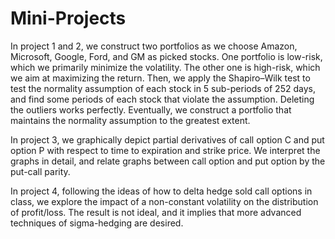 # Mini-Projects

In project 1 and 2, we construct two portfolios as we choose Amazon, Microsoft, Google, Ford, and GM as picked stocks. One portfolio is low-risk, which we primarily minimize the volatility. The other one is high-risk, which we aim at maximizing the return. Then, we apply the Shapiro–Wilk test to test the normality assumption of each stock in 5 sub-periods of 252 days, and find some periods of each stock that violate the assumption. Deleting the outliers works perfectly. Eventually, we construct a portfolio that maintains the normality assumption to the greatest extent. 

In project 3, we graphically depict partial derivatives of call option C and put option P with respect to time to expiration and strike price. We interpret the graphs in detail, and relate graphs between call option and put option by the put-call parity. 

In project 4, following the ideas of how to delta hedge sold call options in class, we explore the impact of a non-constant volatility on the distribution of profit/loss. The result is not ideal, and it implies that more advanced techniques of sigma-hedging are desired. 

